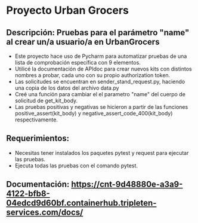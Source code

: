 # Proyecto Urban Grocers 

## Descripción: Pruebas para el parámetro "name" al crear un/a usuario/a en UrbanGrocers
  - Este proyecto hace uso de Pycharm para automatizar pruebas de una lista de comprobación específica con 9 elementos.
  - Utilicé la documentación de APIdoc para crear nuevos kits con distintos nombres a probar, cada uno con su propio authorization token.
  - Las solicitudes se encuentran en sender_stand_request.py, haciendo una copia de los datos del archivo data.py
  - Creé una función para cambiar el el parametro "name" del cuerpo de solicitud de get_kit_body.
  - Las pruebas positivas y negativas se hicieron a partir de las funciones positive_assert(kit_body) y negative_assert_code_400(kit_body) respectivamente.
    
## Requerimientos:
- Necesitas tener instalados los paquetes pytest y request para ejecutar las pruebas.
- Ejecuta todas las pruebas con el comando pytest.

## Documentación: https://cnt-9d48880e-a3a9-4122-bfb8-04edcd9d60bf.containerhub.tripleten-services.com/docs/
